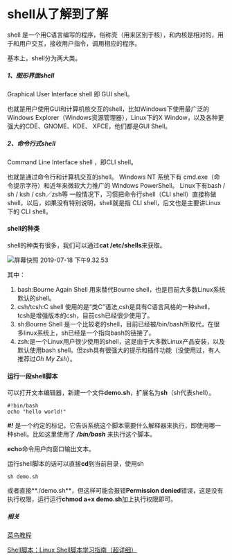 # shell从了解到了解

shell 是一个用C语言编写的程序，俗称壳（用来区别于核），和内核是相对的，用于和用户交互，接收用户指令，调用相应的程序。

基本上，shell分为两大类。

##### 1、图形界面shell

Graphical User Interface shell 即 GUI shell。

也就是用户使用GUI和计算机核交互的shell，比如Windows下使用最广泛的Windows Explorer（Windows资源管理器），Linux下的X Window，以及各种更强大的CDE、GNOME、KDE、 XFCE，他们都是GUI Shell。

##### 2、命令行式shell

Command Line Interface shell ，即CLI shell。

也就是通过命令行和计算机交互的shell。 Windows NT 系统下有 cmd.exe（命令提示字符）和近年来微软大力推广的 Windows PowerShell。 Linux下有bash / sh / ksh / csh／zsh等 一般情况下，习惯把命令行shell（CLI shell）直接称做shell，以后，如果没有特别说明，shell就是指 CLI shell，后文也是主要讲Linux下的 CLI shell。



#### shell的种类

shell的种类有很多，我们可以通过**cat /etc/shells**来获取。

![屏幕快照 2019-07-18 下午9.32.53](http://ww2.sinaimg.cn/large/006tNc79ly1g54bgs4syyj30m808wacq.jpg)

其中：

1. bash:Bourne Again Shell 用来替代Bourne shell，也是目前大多数Linux系统默认的shell。
2. csh/tcsh:C shell 使用的是“类C”语法,csh是具有C语言风格的一种shell，tcsh是增强版本的csh，目前csh已经很少使用了。
3. sh:Bourne Shell 是一个比较老的shell，目前已经被/bin/bash所取代，在很多linux系统上，sh已经是一个指向bash的链接了。
4. zsh:是一个Linux用户很少使用的shell，这是由于大多数Linux产品安装，以及默认使用bash shell。但zsh具有很强大的提示和插件功能（没使用过，有人推荐过*Oh My Zsh*）。

#### 运行一段shell脚本

可以打开文本编辑器，新建一个文件**demo.sh**，扩展名为**sh**（sh代表shell）。

```shell
#!bin/bash
echo "hello world!"
```

***#!*** 是一个约定的标记，它告诉系统这个脚本需要什么解释器来执行，即使用哪一种shell。比如这里使用了 ***/bin/bash*** 来执行这个脚本。

**echo**命令用户向窗口输出文本。

运行shell脚本的话可以直接**cd**到当前目录，使用sh

```shell
sh demo.sh		
```

或者直接**./demo.sh**，但这样可能会报错**Permission denied**错误，这是没有执行权限，运行运行**chmod a+x demo.sh**加上执行权限即可。



##### 相关

[菜鸟教程](https://www.runoob.com/linux/linux-shell.html)

[Shell脚本：Linux Shell脚本学习指南（超详细）](http://c.biancheng.net/shell/)

